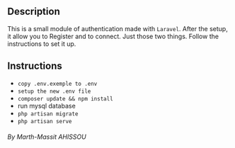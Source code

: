 ## Description
This is a small module of authentication made with `Laravel`. After the setup, it allow you to Register and to connect. Just those two things. Follow the instructions to set it up.

## Instructions 

- `copy .env.exemple to .env`
- `setup the new .env file`
- `composer update && npm install`
- run mysql database
- `php artisan migrate`
- `php artisan serve`

###### By Marth-Massit AHISSOU
